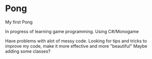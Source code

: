 Pong
====

My first Pong

In progress of learning game programming.
Using C#/Monogame

Have problems with alot of messy code. Looking for tips and tricks to improve my code, make it more effective and more "beautiful" 
Maybe adding some classes?
